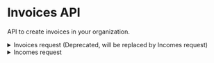 # Invoices API
API to create invoices in your organization.

<details>
<br>
<summary>Invoices request (Deprecated, will be replaced by Incomes request)</summary>
Your request must have the following informations:

* Headers  
`Authorization: Bearer your_token`

* Method  
`POST`
  
  * Path
`/sales/incomes`

* Content-Type  
`application/json`

* Body  
```json
{
  "addressRaw": "9 rue Lacuée, 75012 Paris",
  "address": {
    "city": "Paris",
    "country": "France",
    "postalCode": "75012",
    "street": "9 rue Lacuée",
  },
  "amountExcludingTaxes": 100,
  "client": "Client",
  "dueDateDays": 30,
  "externalId": "ExternalId",
  "invoiceDate": "01/01/2020",
  "reference": "reference",
  "siret": "888888888888",
  "vat": 20,
  "vatNumber": "FR99999999999",
}
```  
```ts
Interface Address = {
  city: string;
  country: string; 
  postalCode: string;
  street: string;
}

Interface Invoices = {
  addressRaw: string; // Address to String with street, postal code & city
  address: Address; // Client address
  amountExcludingTaxes: number; // HT amount.
  client: string;  // Client name.
  dueDateDays: number; // Payments at X days. If 0, payment on receipt of invoice.
  externalId: string; // Your own invoice id.
  externalNumber?: string; // Your own invoice number.
  invoiceDate: string;  // Format: yyyy/mm/dd.
  reference?: string; // Invoice's references, ex: Consultant name etc.
  siret?: string // Client siret
  vat: number;  // TVA amount.
  vatNumber?: string; // Client VAT number
}
```

:warning: A least one of __addressRaw__ or __address__ fields are required.

## Response

#### Succes 
```json
{
  "statusCode": 200,
  "message": "OK"
}
```
#### Errors  
- Bad Request :
```json
{
    "statusCode": 400,
    "message": "Bad Request"
}
```
<br>

- Unauthorized :
```json
{
    "statusCode": 401,
    "message": "Unauthorized"
}
```
<br>

- VAT error :
```json
{
    "statusCode": 400,
    "error": "vat percentage must be an official vat, 0 - 2.1 - 5.5 - 10 - 20. Your percentage is equal to 25% !"
}
```
<br>

- Server Error :
```json
{
    "statusCode": 500,
    "message": "Internal Server Error",
}
```
<br>
</details>

<details>
<br>
<summary>Incomes request</summary>
Your request must have the following informations:

* Headers  
  `Authorization: Bearer your_token`

* Method  
  `POST`

* Path
 `/sales/uploadable-incomes`

* Content-Type  
  `multipart/mixed`

* Multipart Body

  - addressRaw: string
  - amountExcludingTaxes: string
  - client: string
  - city: string
  - country: string
  - currencyCode: string
  - dueDateDays: string
  - externalId: string
  - externalNumber: string
  - file: File
  - invoiceDate: string
  - postalCode: string
  - reference: string
  - siret: string
  - street: string
  - vat: string
  - vatNumber: string

```ts
interface IncomeInvoice {
    addressRaw: string; // Address to String with street, postal code & city
    amountExcludingTaxes: string; // HT amount.
    client: string;  // Client name.
    city: string; // Client city 
    country: string; // Client country 
    currencyCode: string;  // currencyCode EUR USD
    dueDateDays: string; // Payments at X days. If 0, payment on receipt of invoice.
    externalId: string; // Your own invoice id.
    externalNumber?: string; // Your own invoice number.
    file?: File, // Invoice pdf file to upload
    invoiceDate: string;  // Format: yyyy/mm/dd.
    postalCode: string; // Client postalCode 
    reference?: string; // Invoice's references, ex: Consultant name etc.
    siret?: string // Client siret
    street: string; // Client street 
    vat: string;  // TVA amount.
    vatNumber?: string; // Client VAT number
}
```

Attention le fichier ne doit pas peser plus de 15MO.


## Response

#### Succes
```json
{
  "statusCode": 200,
  "message": "OK"
}
```
#### Errors
- Bad Request :
```json
{
    "statusCode": 400,
    "message": "Bad Request"
}
```
<br>

- Unauthorized :
```json
{
    "statusCode": 401,
    "message": "Unauthorized"
}
```
<br>

- VAT error :
```json
{
    "statusCode": 400,
    "error": "vat percentage must be an official vat, 0 - 2.1 - 5.5 - 10 - 20. Your percentage is equal to 25% !"
}
```
<br>

- Server Error :
```json
{
    "statusCode": 500,
    "message": "Internal Server Error",
}
```
<br>
</details>
